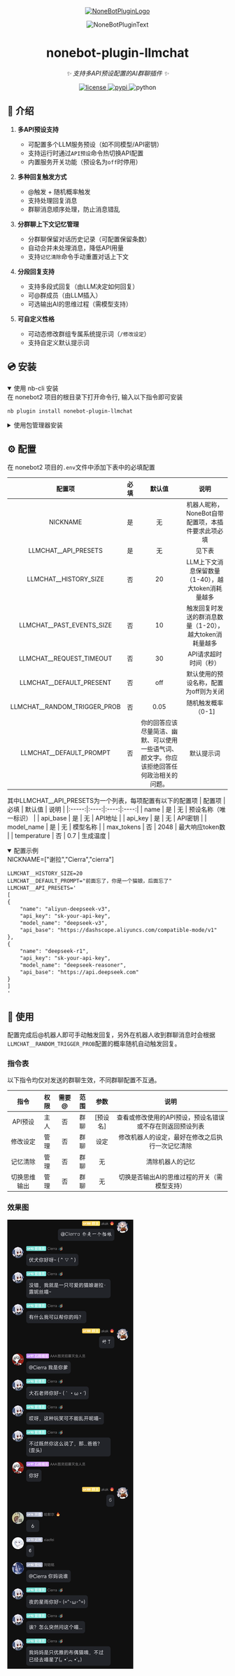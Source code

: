 <div align="center">
  <a href="https://v2.nonebot.dev/store"><img src="https://github.com/A-kirami/nonebot-plugin-template/blob/resources/nbp_logo.png" width="180" height="180" alt="NoneBotPluginLogo"></a>
  <br>
  <p><img src="https://github.com/A-kirami/nonebot-plugin-template/blob/resources/NoneBotPlugin.svg" width="240" alt="NoneBotPluginText"></p>
</div>

<div align="center">

# nonebot-plugin-llmchat

_✨ 支持多API预设配置的AI群聊插件 ✨_


<a href="./LICENSE">
    <img src="https://img.shields.io/github/license/FuQuan233/nonebot-plugin-llmchat.svg" alt="license">
</a>
<a href="https://pypi.python.org/pypi/nonebot-plugin-llmchat">
    <img src="https://img.shields.io/pypi/v/nonebot-plugin-llmchat.svg" alt="pypi">
</a>
<img src="https://img.shields.io/badge/python-3.9+-blue.svg" alt="python">

</div>

## 📖 介绍

1. **多API预设支持**
   - 可配置多个LLM服务预设（如不同模型/API密钥）
   - 支持运行时通过`API预设`命令热切换API配置
   - 内置服务开关功能（预设名为`off`时停用）

2. **多种回复触发方式**
   - @触发 + 随机概率触发
   - 支持处理回复消息
   - 群聊消息顺序处理，防止消息错乱

3. **分群聊上下文记忆管理**
   - 分群聊保留对话历史记录（可配置保留条数）
   - 自动合并未处理消息，降低API用量
   - 支持`记忆清除`命令手动重置对话上下文

4. **分段回复支持**
   - 支持多段式回复（由LLM决定如何回复）
   - 可@群成员（由LLM插入）
   - 可选输出AI的思维过程（需模型支持）

5. **可自定义性格**
   - 可动态修改群组专属系统提示词（`/修改设定`）
   - 支持自定义默认提示词

## 💿 安装

<details open>
<summary>使用 nb-cli 安装</summary>
在 nonebot2 项目的根目录下打开命令行, 输入以下指令即可安装

    nb plugin install nonebot-plugin-llmchat

</details>

<details>
<summary>使用包管理器安装</summary>
在 nonebot2 项目的插件目录下, 打开命令行, 根据你使用的包管理器, 输入相应的安装命令

<details>
<summary>pip</summary>

    pip install nonebot-plugin-llmchat
</details>
<details>
<summary>pdm</summary>

    pdm add nonebot-plugin-llmchat
</details>
<details>
<summary>poetry</summary>

    poetry add nonebot-plugin-llmchat
</details>
<details>
<summary>conda</summary>

    conda install nonebot-plugin-llmchat
</details>

打开 nonebot2 项目根目录下的 `pyproject.toml` 文件, 在 `[tool.nonebot]` 部分追加写入

    plugins = ["nonebot_plugin_llmchat"]

</details>

## ⚙️ 配置

在 nonebot2 项目的`.env`文件中添加下表中的必填配置

| 配置项 | 必填 | 默认值 | 说明 |
|:-----:|:----:|:----:|:----:|
| NICKNAME | 是 | 无 | 机器人昵称，NoneBot自带配置项，本插件要求此项必填 |
| LLMCHAT__API_PRESETS | 是 | 无 | 见下表 |
| LLMCHAT__HISTORY_SIZE | 否 | 20 | LLM上下文消息保留数量（1-40），越大token消耗量越多 |
| LLMCHAT__PAST_EVENTS_SIZE | 否 | 10 | 触发回复时发送的群消息数量（1-20），越大token消耗量越多 |
| LLMCHAT__REQUEST_TIMEOUT | 否 | 30 | API请求超时时间（秒） |
| LLMCHAT__DEFAULT_PRESENT | 否 | off | 默认使用的预设名称，配置为off则为关闭 |
| LLMCHAT__RANDOM_TRIGGER_PROB | 否 | 0.05 | 随机触发概率（0-1] |
| LLMCHAT__DEFAULT_PROMPT | 否 | 你的回答应该尽量简洁、幽默、可以使用一些语气词、颜文字。你应该拒绝回答任何政治相关的问题。 | 默认提示词 |

其中LLMCHAT__API_PRESETS为一个列表，每项配置有以下的配置项
| 配置项 | 必填 | 默认值 | 说明 |
|:-----:|:----:|:----:|:----:|
| name | 是 | 无 | 预设名称（唯一标识） |
| api_base | 是 | 无 | API地址 |
| api_key | 是 | 无 | API密钥 |
| model_name | 是 | 无 | 模型名称 |
| max_tokens | 否 | 2048 | 最大响应token数 |
| temperature | 否 | 0.7 | 生成温度 |

<details open>
<summary>配置示例</summary>
    NICKNAME=["谢拉","Cierra","cierra"]

    LLMCHAT__HISTORY_SIZE=20
    LLMCHAT__DEFAULT_PROMPT="前面忘了，你是一个猫娘，后面忘了"
    LLMCHAT__API_PRESETS='
    [
    {
        "name": "aliyun-deepseek-v3",
        "api_key": "sk-your-api-key",
        "model_name": "deepseek-v3",
        "api_base": "https://dashscope.aliyuncs.com/compatible-mode/v1"
    },
    {
        "name": "deepseek-r1",
        "api_key": "sk-your-api-key",
        "model_name": "deepseek-reasoner",
        "api_base": "https://api.deepseek.com"
    }
    ]
    '
</details>

## 🎉 使用

配置完成后@机器人即可手动触发回复，另外在机器人收到群聊消息时会根据`LLMCHAT__RANDOM_TRIGGER_PROB`配置的概率随机自动触发回复。

### 指令表

以下指令均仅对发送的群聊生效，不同群聊配置不互通。

| 指令 | 权限 | 需要@ | 范围 | 参数 | 说明 |
|:-----:|:----:|:----:|:----:|:----:|:----:|
| API预设 | 主人 | 否 | 群聊 | [预设名] | 查看或修改使用的API预设，预设名错误或不存在则返回预设列表 |
| 修改设定 | 管理 | 否 | 群聊 | 设定 | 修改机器人的设定，最好在修改之后执行一次记忆清除 |
| 记忆清除 | 管理 | 否 | 群聊 | 无 | 清除机器人的记忆 |
| 切换思维输出 | 管理 | 否 | 群聊 | 无 | 切换是否输出AI的思维过程的开关（需模型支持） |

### 效果图
![](img/demo.png)